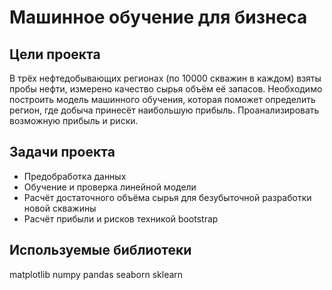 # Машинное обучение для бизнеса
## Цели проекта
В трёх нефтедобывающих регионах (по 10000 скважин в каждом) взяты пробы нефти, измерено качество сырья объём её запасов.
Необходимо построить модель машинного обучения, которая поможет определить регион, где добыча принесёт наибольшую прибыль.
Проанализировать возможную прибыль и риски.
## Задачи проекта
- Предобработка данных
- Обучение и проверка линейной модели
- Расчёт достаточного объёма сырья для безубыточной разработки новой скважины
- Расчёт прибыли и рисков техникой bootstrap
## Используемые библиотеки
matplotlib numpy pandas seaborn sklearn
